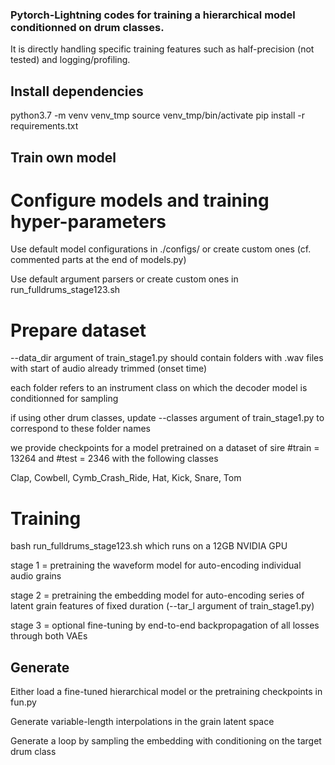 ### Pytorch-Lightning codes for training a hierarchical model conditionned on drum classes.

It is directly handling specific training features such as half-precision (not tested) and logging/profiling.

## Install dependencies

python3.7 -m venv venv_tmp
source venv_tmp/bin/activate
pip install -r requirements.txt

## Train own model

# Configure models and training hyper-parameters

Use default model configurations in ./configs/ or create custom ones (cf. commented parts at the end of models.py)

Use default argument parsers or create custom ones in run_fulldrums_stage123.sh

# Prepare dataset

--data_dir argument of train_stage1.py should contain folders with .wav files with start of audio already trimmed (onset time)

each folder refers to an instrument class on which the decoder model is conditionned for sampling

if using other drum classes, update --classes argument of train_stage1.py to correspond to these folder names

we provide checkpoints for a model pretrained on a dataset of sire #train = 13264 and #test = 2346 with the following classes

Clap, Cowbell, Cymb_Crash_Ride, Hat, Kick, Snare, Tom

# Training

bash run_fulldrums_stage123.sh which runs on a 12GB NVIDIA GPU

stage 1 = pretraining the waveform model for auto-encoding individual audio grains

stage 2 = pretraining the embedding model for auto-encoding series of latent grain features of fixed duration (--tar_l argument of train_stage1.py)

stage 3 = optional fine-tuning by end-to-end backpropagation of all losses through both VAEs

## Generate

Either load a fine-tuned hierarchical model or the pretraining checkpoints in fun.py

Generate variable-length interpolations in the grain latent space

Generate a loop by sampling the embedding with conditioning on the target drum class
